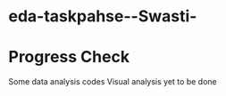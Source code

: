 # eda-taskpahse--Swasti-
# Progress Check
 Some data analysis codes
 Visual analysis yet to be done
